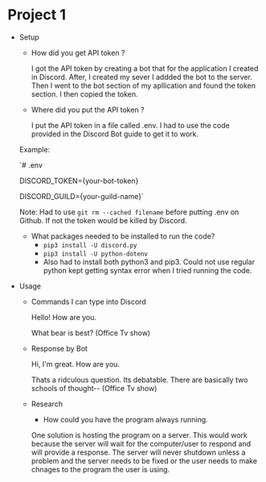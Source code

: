 # Project 1

- Setup 
  - How did you get API token ?
     
     I got the API token by creating a bot that for the application I created in Discord. After, I created my sever I addded the bot to the server. Then I went to the bot section   of my apllication and found the token section. I then copied the token. 
    
  - Where did you put the API token ?
    
    I put the API token in a file called .env. I had to use the code provided in the Discord Bot guide to get it to work.
    
  Example: 
    
   `# .env
   
    DISCORD_TOKEN={your-bot-token}
    
    DISCORD_GUILD={your-guild-name}`
    
    Note: Had to use `git rm --cached filename` before putting .env on Github. If not the token would be killed by Discord.
    
  - What packages needed to be installed to run the code?
    -  `pip3 install -U discord.py`
    -  `pip3 install -U python-dotenv`
    -  Also had to install both python3 and pip3. Could not use regular python kept getting syntax error when I tried running the code.

- Usage 
  - Commands I can type into Discord 
  
    Hello! How are you.
    
    What bear is best?  (Office Tv show)
  
  - Response by Bot 
 
    Hi, I'm great. How are you.
    
    Thats a ridculous question. Its debatable. There are basically two schools of thought--  (Office Tv show)
   
  - Research
  
    - How could you have the program always running.
   
    One solution is hosting the program on a server. This would work because the server will wait for the computer/user to respond and will provide a response.
    The server will never shutdown unless a problem and the server needs to be fixed or the user needs to make chnages to the program the user is using. 
    

